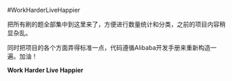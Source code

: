 #WorkHarderLiveHappier

把所有刷的题全部集中到这里来了，方便进行数量统计和分类，之前的项目内容稍显杂乱。

同时把项目的各个方面弄得标准一点，代码遵循Alibaba开发手册来重新构造一遍。加油！

**Work Harder Live Happier**